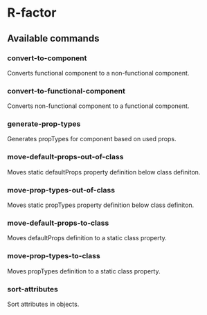 # R-factor
## Available commands
### convert-to-component
Converts functional component to a non-functional component.
### convert-to-functional-component
Converts non-functional component to a functional component.
### generate-prop-types
Generates propTypes for component based on used props.
### move-default-props-out-of-class
Moves static defaultProps property definition below class definiton.
### move-prop-types-out-of-class
Moves static propTypes property definition below class definiton.
### move-default-props-to-class
Moves defaultProps definition to a static class property.
### move-prop-types-to-class
Moves propTypes definition to a static class property.
### sort-attributes
Sort attributes in objects.

